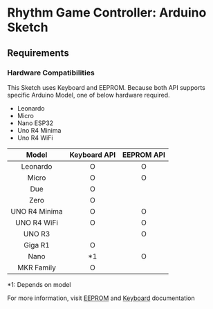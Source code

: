 # Rhythm Game Controller: Arduino Sketch

## Requirements

### Hardware Compatibilities

This Sketch uses Keyboard and EEPROM. Because both API supports specific Arduino Model, one of below hardware required.

- Leonardo
- Micro
- Nano ESP32
- Uno R4 Minima
- Uno R4 WiFi

| Model | Keyboard API | EEPROM API |
| :-: | :-: | :-: |
| Leonardo | O | O |
| Micro | O | O |
| Due | O | |
| Zero | O | |
| UNO R4 Minima | O | O |
| UNO R4 WiFi | O | O |
| UNO R3 | | O |
| Giga R1 | O | |
| Nano | *1 | O |
| MKR Family | O | |

*1: Depends on model

For more information, visit [EEPROM](https://docs.arduino.cc/learn/programming/eeprom-guide/) and [Keyboard](https://docs.arduino.cc/libraries/keyboard/) documentation

